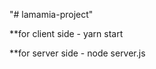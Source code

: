 "# lamamia-project" 


**for client side 
       - yarn start




**for server side
       - node server.js
